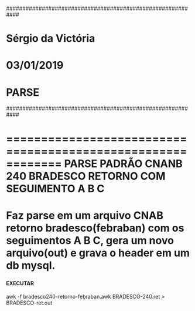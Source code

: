 ############################################################
# Sérgio da Victória
# 03/01/2019
# PARSE
############################################################

============================================================
PARSE PADRÃO CNANB 240 BRADESCO RETORNO COM SEGUIMENTO A B C
============================================================


######
# Faz parse em um arquivo CNAB retorno bradesco(febraban) com os seguimentos A B C, gera um novo arquivo(out) e grava o header em um db mysql.
#####



#### EXECUTAR
awk -f bradesco240-retorno-febraban.awk BRADESCO-240.ret > BRADESCO-ret.out

